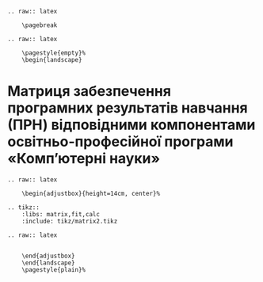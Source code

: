 ```{eval-rst}
.. raw:: latex

    \pagebreak

```

```{eval-rst}
.. raw:: latex

    \pagestyle{empty}%
    \begin{landscape}
```

# Матриця забезпечення програмних результатів навчання (ПРН) відповідними компонентами освітньо-професійної програми «Комп’ютернi науки»

```{eval-rst}
.. raw:: latex

    \begin{adjustbox}{height=14cm, center}%

.. tikz::
    :libs: matrix,fit,calc
    :include: tikz/matrix2.tikz

.. raw:: latex


    \end{adjustbox}
    \end{landscape}
    \pagestyle{plain}%
```
